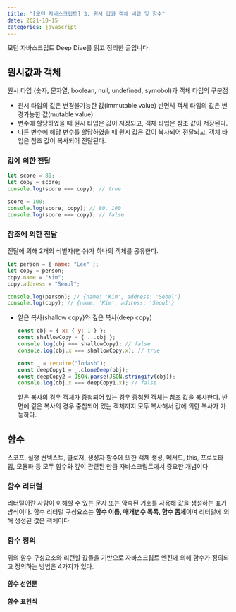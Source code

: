 ```yaml
---
title: "[모던 자바스크립트] 3. 원시 값과 객체 비교 및 함수"
date: 2021-10-15
categories: javascript
---
```


모던 자바스크립트 Deep Dive를 읽고 정리한 글입니다.

## 원시값과 객체

원시 타입 (숫자, 문자열, boolean, null, undefined, symobol)과 객체 타입의 구분점

- 원시 타입의 값은 변경불가능한 값(immutable value) 반면체 객체 타입의 값은 변경가능한 값(mutable value)
- 변수에 할당하였을 때 원시 타입은 값이 저장되고, 객체 타입은 참조 값이 저장된다.
- 다른 변수에 해당 변수를 할당하였을 때 원시 값은 값이 복사되어 전달되고, 객체 타입은 참조 값이 복사되어 전달된다.

### 값에 의한 전달

```javascript
let score = 80;
let copy = score;
console.log(score === copy); // true

score = 100;
console.log(score, copy); // 80, 100
console.log(score === copy); // false
```

### 참조에 의한 전달

전달에 의해 2개의 식별자(변수)가 하나의 객체를 공유한다.

```javascript
let person = { name: "Lee" };
let copy = person;
copy.name = "Kim";
copy.address = "Seoul";

console.log(person); // {name: 'Kim', address: 'Seoul'}
console.log(copy); // {name: 'Kim', address: 'Seoul'}
```

- 얕은 복사(shallow copy)와 깊은 복사(deep copy)

  ```javascript
  const obj = { x: { y: 1 } };
  const shallowCopy = { ...obj };
  console.log(obj === shallowCopy); // false
  console.log(obj.x === shallowCopy.x); // true

  const _ = require("lodash");
  const deepCopy1 = _.cloneDeep(obj);
  const deepCopy2 = JSON.parse(JSON.stringify(obj));
  console.log(obj.x === deepCopy1.x); // false
  ```

  얕은 복사의 경우 객체가 중첩되어 있는 경우 중첩된 객체는 참조 값을 복사한다. 반면에 깊은 복사의 경우 중첩되어 있는 객체까지 모두 복사해서 값에 의한 복사가 가능하다.

## 함수

스코프, 실행 컨텍스트, 클로저, 생성자 함수에 의한 객체 생성, 메서드, this, 프로토타입, 모듈화 등 모두 함수와 깊이 관련된 만큼 자바스크립트에서 중요한 개념이다

### 함수 리터럴

리터럴이란 사람이 이해할 수 있는 문자 또는 약속된 기호를 사용해 값을 생성하는 표기 방식이다. 함수 리터럴 구성요소는 **함수 이름, 매개변수 목록, 함수 몸체**이며 리터럴에 의해 생성된 값은 객체이다.

### 함수 정의

위의 함수 구성요소와 리턴할 값들을 기반으로 자바스크립트 엔진에 의해 함수가 정의되고 정의하는 방법은 4가지가 있다.

#### 함수 선언문

#### 함수 표현식
